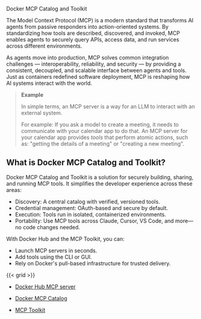Docker MCP Catalog and Toolkit


The Model Context Protocol (MCP) is a modern standard that transforms AI agents
from passive responders into action-oriented systems. By standardizing how tools
are described, discovered, and invoked, MCP enables agents to securely query
APIs, access data, and run services across different environments.

As agents move into production, MCP solves common integration challenges —
interoperability, reliability, and security — by providing a consistent,
decoupled, and scalable interface between agents and tools. Just as containers
redefined software deployment, MCP is reshaping how AI systems interact with the
world.

> **Example**
>
> In simple terms, an MCP server is a way for an LLM to interact with an external system.
>
> For example:
> If you ask a model to create a meeting, it needs to communicate with your calendar app to do that.
> An MCP server for your calendar app provides _tools_ that perform atomic actions, such as:
> "getting the details of a meeting" or "creating a new meeting".

## What is Docker MCP Catalog and Toolkit?

Docker MCP Catalog and Toolkit is a solution for securely building, sharing, and
running MCP tools. It simplifies the developer experience across these areas:

- Discovery: A central catalog with verified, versioned tools.
- Credential management: OAuth-based and secure by default.
- Execution: Tools run in isolated, containerized environments.
- Portability: Use MCP tools across Claude, Cursor, VS Code, and more—no code
  changes needed.

With Docker Hub and the MCP Toolkit, you can:

- Launch MCP servers in seconds.
- Add tools using the CLI or GUI.
- Rely on Docker's pull-based infrastructure for trusted delivery.

{{< grid >}}



- [Docker Hub MCP server](https://docs.docker.com/ai/mcp-catalog-and-toolkit/hub-mcp/)

- [Docker MCP Catalog](https://docs.docker.com/ai/mcp-catalog-and-toolkit/catalog/)

- [MCP Toolkit](https://docs.docker.com/ai/mcp-catalog-and-toolkit/toolkit/)
